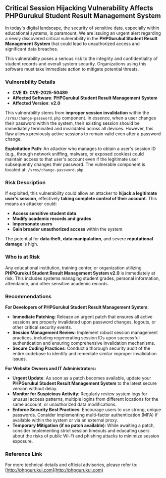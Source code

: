 ## Critical Session Hijacking Vulnerability Affects PHPGurukul Student Result Management System

In today's digital landscape, the security of sensitive data, especially within educational systems, is paramount. We are issuing an urgent alert regarding a newly discovered critical vulnerability in the **PHPGurukul Student Result Management System** that could lead to unauthorized access and significant data breaches.

This vulnerability poses a serious risk to the integrity and confidentiality of student records and overall system security. Organizations using this software must take immediate action to mitigate potential threats.

### Vulnerability Details

*   **CVE ID**: **CVE-2025-50489**
*   **Affected Software**: **PHPGurukul Student Result Management System**
*   **Affected Version**: **v2.0**

This vulnerability stems from **improper session invalidation** within the `/srms/change-password.php` component. In essence, when a user changes their password within the system, their existing session should be immediately terminated and invalidated across all devices. However, this flaw allows previously active sessions to remain valid even after a password change.

**Exploitation Path**:
An attacker who manages to obtain a user's session ID (e.g., through network sniffing, malware, or exposed cookies) could maintain access to that user's account even if the legitimate user subsequently changes their password. The vulnerable component is located at:
`/srms/change-password.php`

### Risk Description

If exploited, this vulnerability could allow an attacker to **hijack a legitimate user's session**, effectively **taking complete control of their account**. This means an attacker could:

*   **Access sensitive student data**
*   **Modify academic records and grades**
*   **Impersonate users**
*   **Gain broader unauthorized access** within the system

The potential for **data theft**, **data manipulation**, and severe **reputational damage** is high.

### Who is at Risk

Any educational institution, training center, or organization utilizing **PHPGurukul Student Result Management System v2.0** is immediately at risk. This includes systems managing student grades, personal information, attendance, and other sensitive academic records.

### Recommendations

**For Developers of PHPGurukul Student Result Management System:**

*   **Immediate Patching**: Release an urgent patch that ensures all active sessions are properly invalidated upon password changes, logouts, or other critical security events.
*   **Session Management Review**: Implement robust session management practices, including regenerating session IDs upon successful authentication and ensuring comprehensive invalidation mechanisms.
*   **Secure Coding Practices**: Conduct a thorough security audit of the entire codebase to identify and remediate similar improper invalidation issues.

**For Website Owners and IT Administrators:**

*   **Urgent Update**: As soon as a patch becomes available, update your **PHPGurukul Student Result Management System** to the latest secure version without delay.
*   **Monitor for Suspicious Activity**: Regularly review system logs for unusual access patterns, multiple logins from different locations for the same account, or unauthorized data modifications.
*   **Enforce Security Best Practices**: Encourage users to use strong, unique passwords. Consider implementing multi-factor authentication (MFA) if available within the system or via an external proxy.
*   **Temporary Mitigation (if no patch available)**: While awaiting a patch, consider implementing strict session timeouts and educating users about the risks of public Wi-Fi and phishing attacks to minimize session exposure.

### Reference Link

For more technical details and official advisories, please refer to:
[http://phpgurukul.com](http://phpgurukul.com)